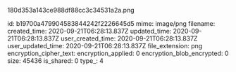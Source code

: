 180d353a143ce988df88cc3c34531a2a.png

id: b19700a479904583844242f2226645d5
mime: image/png
filename: 
created_time: 2020-09-21T06:28:13.837Z
updated_time: 2020-09-21T06:28:13.837Z
user_created_time: 2020-09-21T06:28:13.837Z
user_updated_time: 2020-09-21T06:28:13.837Z
file_extension: png
encryption_cipher_text: 
encryption_applied: 0
encryption_blob_encrypted: 0
size: 45436
is_shared: 0
type_: 4